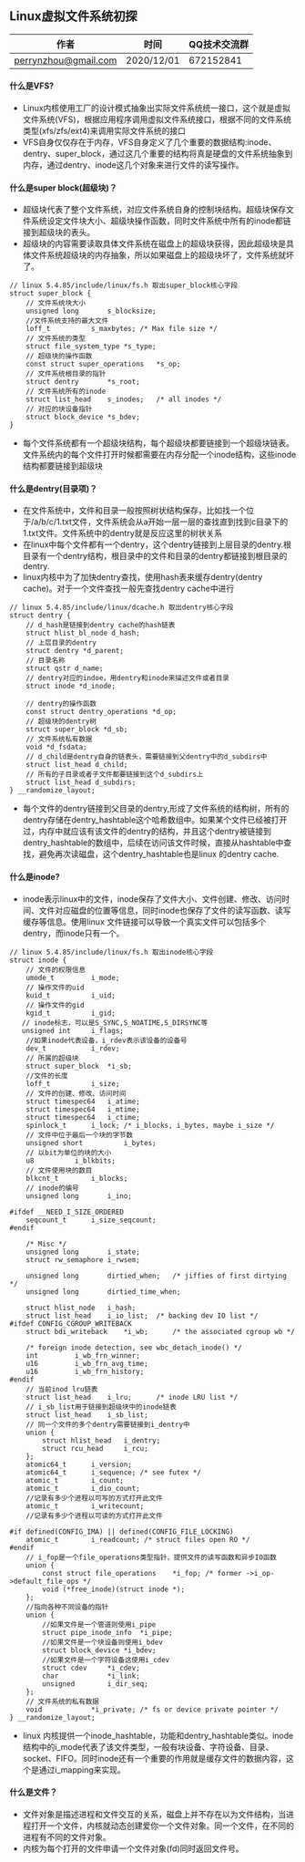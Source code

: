 ## Linux虚拟文件系统初探

| 作者                 | 时间       | QQ技术交流群 |
| -------------------- | ---------- | ------------ |
| perrynzhou@gmail.com | 2020/12/01 | 672152841    |

#### 什么是VFS?

- Linux内核使用工厂的设计模式抽象出实际文件系统统一接口，这个就是虚拟文件系统(VFS)，根据应用程序调用虚拟文件系统接口，根据不同的文件系统类型(xfs/zfs/ext4)来调用实际文件系统的接口
- VFS自身仅仅存在于内存，VFS自身定义了几个重要的数据结构:inode、dentry、super_block，通过这几个重要的结构将真是硬盘的文件系统抽象到内存，通过dentry、inode这几个对象来进行文件的读写操作。

#### 什么是super block(超级块)？

- 超级块代表了整个文件系统，对应文件系统自身的控制块结构。超级块保存文件系统设定文件块大小、超级块操作函数，同时文件系统中所有的inode都链接到超级块的表头。
- 超级块的内容需要读取具体文件系统在磁盘上的超级块获得，因此超级块是具体文件系统超级块的内存抽象，所以如果磁盘上的超级块坏了，文件系统就坏了。
```
// linux 5.4.85/include/linux/fs.h 取出super_block核心字段
struct super_block {
    // 文件系统块大小
	unsigned long		s_blocksize;
	//文件系统支持的最大文件
    loff_t			s_maxbytes;	/* Max file size */
	// 文件系统的类型
	struct file_system_type	*s_type;
	// 超级块的操作函数
	const struct super_operations	*s_op;
	// 文件系统根目录的指针
	struct dentry		*s_root;
	// 文件系统所有的inode
	struct list_head	s_inodes;	/* all inodes */
	// 对应的块设备指针
	struct block_device	*s_bdev;
}
```

- 每个文件系统都有一个超级块结构，每个超级块都要链接到一个超级块链表。文件系统内的每个文件打开时候都需要在内存分配一个inode结构，这些inode结构都要链接到超级块

#### 什么是dentry(目录项)？

- 在文件系统中，文件和目录一般按照树状结构保存，比如找一个位于/a/b/c/1.txt文件，文件系统会从a开始一层一层的查找直到找到c目录下的1.txt文件。文件系统中的dentry就是反应这里的树状关系
- 在linux中每个文件都有一个dentry，这个dentry链接到上层目录的dentry.根目录有一个dentry结构，根目录中的文件和目录的dentry都链接到根目录的dentry.
- linux内核中为了加快dentry查找，使用hash表来缓存dentry(dentry cache)。对于一个文件查找一般先查找dentry cache中进行

```
// linux 5.4.85/include/linux/dcache.h 取出dentry核心字段
struct dentry {
	// d_hash是链接到dentry cache的hash链表
	struct hlist_bl_node d_hash;	
	// 上层目录的dentry
	struct dentry *d_parent;	
	// 目录名称
	struct qstr d_name;
	// dentry对应的indoe，用dentry和inode来描述文件或者目录
	struct inode *d_inode;		

	// dentry的操作函数
	const struct dentry_operations *d_op;
	// 超级块的dentry树
	struct super_block *d_sb;	
	// 文件系统私有数据
	void *d_fsdata;		
	// d_child是dentry自身的链表头，需要链接到父dentry中的d_subdirs中
	struct list_head d_child;
    // 所有的子目录或者子文件都要链接到这个d_subdirs上
	struct list_head d_subdirs;	
} __randomize_layout;

```

- 每个文件的dentry链接到父目录的dentry,形成了文件系统的结构树，所有的dentry存储在dentry_hashtable这个哈希数组中。如果某个文件已经被打开过，内存中就应该有该文件的dentry的结构，并且这个dentry被链接到dentry_hashtable的数组中，后续在访问该文件时候，直接从hashtable中查找，避免再次读磁盘，这个dentry_hashtable也是linux 的dentry cache.

#### 什么是inode?

- inode表示linux中的文件，inode保存了文件大小、文件创建、修改、访问时间、文件对应磁盘的位置等信息，同时inode也保存了文件的读写函数、读写缓存等信息。使用linux 文件链接可以导致一个真实文件可以包括多个dentry，而inode只有一个。

```
// linux 5.4.85/include/linux/fs.h 取出inode核心字段
struct inode {
	// 文件的权限信息
	umode_t			i_mode;
	// 操作文件的uid
	kuid_t			i_uid;
	// 操作文件的gid
	kgid_t			i_gid;
   // inode标志，可以是S_SYNC,S_NOATIME,S_DIRSYNC等
   unsigned int		i_flags;
  	//如果inode代表设备，i_rdev表示该设备的设备号
	dev_t			i_rdev;
	// 所属的超级块
	struct super_block	*i_sb;
	//文件的长度
	loff_t			i_size;
	// 文件的创建、修改、访问时间
	struct timespec64	i_atime;
	struct timespec64	i_mtime;
	struct timespec64	i_ctime;
	spinlock_t		i_lock;	/* i_blocks, i_bytes, maybe i_size */
	// 文件中位于最后一个块的字节数
	unsigned short          i_bytes;
	// 以bit为单位的块的大小
	u8			i_blkbits;
	// 文件使用块的数目
	blkcnt_t		i_blocks;
	// inode的编号
	unsigned long		i_ino;

#ifdef __NEED_I_SIZE_ORDERED
	seqcount_t		i_size_seqcount;
#endif

	/* Misc */
	unsigned long		i_state;
	struct rw_semaphore	i_rwsem;

	unsigned long		dirtied_when;	/* jiffies of first dirtying */
	unsigned long		dirtied_time_when;

	struct hlist_node	i_hash;
	struct list_head	i_io_list;	/* backing dev IO list */
#ifdef CONFIG_CGROUP_WRITEBACK
	struct bdi_writeback	*i_wb;		/* the associated cgroup wb */

	/* foreign inode detection, see wbc_detach_inode() */
	int			i_wb_frn_winner;
	u16			i_wb_frn_avg_time;
	u16			i_wb_frn_history;
#endif
	// 当前inod lru链表
	struct list_head	i_lru;		/* inode LRU list */
	// i_sb_list用于链接到超级块中的inode链表
	struct list_head	i_sb_list;
	// 同一个文件的多个dentry需要链接到i_dentry中
	union {
		struct hlist_head	i_dentry;
		struct rcu_head		i_rcu;
	};
	atomic64_t		i_version;
	atomic64_t		i_sequence; /* see futex */
	atomic_t		i_count;
	atomic_t		i_dio_count;
	//记录有多少个进程以可写的方式打开此文件
	atomic_t		i_writecount;
	//记录有多少个进程以可读的方式打开此文件

#if defined(CONFIG_IMA) || defined(CONFIG_FILE_LOCKING)
	atomic_t		i_readcount; /* struct files open RO */
#endif
	// i_fop是一个file_operations类型指针，提供文件的读写函数和异步IO函数
	union {
		const struct file_operations	*i_fop;	/* former ->i_op->default_file_ops */
		void (*free_inode)(struct inode *);
	};
	//指向各种不同设备的指针
	union {
		//如果文件是一个管道则使用i_pipe
		struct pipe_inode_info	*i_pipe;
		//如果文件是一个块设备则使用i_bdev
		struct block_device	*i_bdev;
		//如果文件是一个字符设备这使用i_cdev
		struct cdev		*i_cdev;
		char			*i_link;
		unsigned		i_dir_seq;
	};
	// 文件系统的私有数据
	void			*i_private; /* fs or device private pointer */
} __randomize_layout;
```

- linux 内核提供一个inode_hashtable，功能和dentry_hashtable类似。inode结构中的i_mode代表了该文件类型，一般有块设备、字符设备、目录、socket、FIFO。同时inode还有一个重要的作用就是缓存文件的数据内容，这个是通过i_mapping来实现。

#### 什么是文件？

- 文件对象是描述进程和文件交互的关系，磁盘上并不存在以为文件结构，当进程打开一个文件，内核就动态创建爱你一个文件对象。同一个文件，在不同的进程有不同的文件对象。
- 内核为每个打开的文件申请一个文件对象(fd)同时返回文件号。

